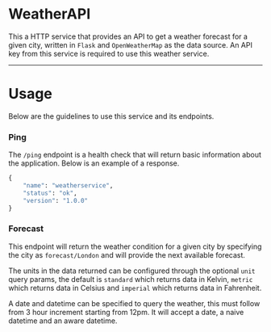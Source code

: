 # WeatherAPI

This a HTTP service that provides an API to get a weather forecast for a given city, written in `Flask` and
`OpenWeatherMap` as the data source. An API key from this service is required to use this weather service.

---

# Usage

Below are the guidelines to use this service and its endpoints.

### Ping

The `/ping` endpoint is a health check that will return basic information about the application. Below is an
example of a response.

```python
{
    "name": "weatherservice",
    "status": "ok",
    "version": "1.0.0"
}
```

### Forecast

This endpoint will return the weather condition for a given city by specifying the city as `forecast/London`
and will provide the next available forecast.

The units in the data returned can be configured through the optional `unit` query params, the default is 
`standard` which returns data in Kelvin, `metric` which returns data in Celsius and `imperial` which returns
data in Fahrenheit.

A date and datetime can be specified to query the weather, this must follow from 3 hour increment starting 
from 12pm. It will accept a date, a naive datetime and an aware datetime.